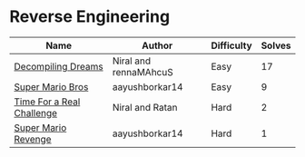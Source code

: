 # Reverse Engineering

| Name                                       | Author         | Difficulty | Solves |
| ------------------------------------------ | -------------- | ---------- | ------ |
| [Decompiling Dreams](decompiling-dreams)    | Niral and  rennaMAhcuS | Easy | 17  |
| [Super Mario Bros](super-mario-bros)       | aayushborkar14 | Easy       | 9      |
| [Time For a Real Challenge](time-for-a-real-challenge)  | Niral and Ratan               | Hard        | 2     |
| [Super Mario Revenge](super-mario-revenge) | aayushborkar14 | Hard       | 1      |

